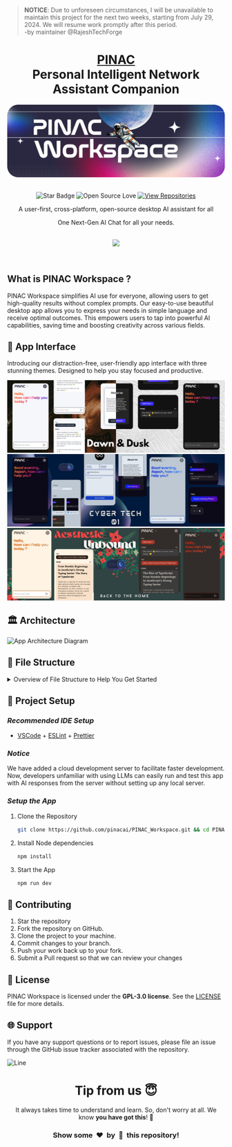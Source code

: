 > **NOTICE**: Due to unforeseen circumstances, I will be unavailable to maintain this project for the next two weeks, starting from July 29, 2024. We will resume work promptly after this period.  
> -by maintainer @RajeshTechForge

<div align="center">

<h1 style="border-bottom: none">
    <b><a href="https://github.com/pinacai">PINAC</a></b><br>
    Personal Intelligent Network Assistant Companion
</h1>

<img src="https://github.com/pinacai/PINAC_Workspace/blob/main/assets/header.png" alt="header image">

<br>
<br>

![Star Badge](https://img.shields.io/static/v1?label=%F0%9F%8C%9F&message=If%20Useful&style=style=flat&color=BC4E99)
![Open Source Love](https://badges.frapsoft.com/os/v1/open-source.svg?v=103)
[![View Repositories](https://img.shields.io/badge/View-Our_Repositories-blue?logo=GitHub)](https://github.com/pinacai?tab=repositories)

A user-first, cross-platform, open-source desktop AI assistant for all

One Next-Gen AI Chat for all your needs.
<br>
<br>

![](https://skillicons.dev/icons?i=react,typescript,vite,electron)

</div>

<br />

## What is PINAC Workspace ?

PINAC Workspace simplifies AI use for everyone, allowing users to get high-quality results without complex prompts. Our easy-to-use beautiful desktop app allows you to express your needs in simple language and receive optimal outcomes. This empowers users to tap into powerful AI capabilities, saving time and boosting creativity across various fields.

## 🎨 App Interface

Introducing our distraction-free, user-friendly app interface with three stunning themes. Designed to help you stay focused and productive.
<br />

<img src="https://github.com/pinacai/PINAC_Workspace/blob/main/assets/Dawn_%26_Dusk.jpg" alt="Dawn & Dusk Screenshot">
<img src="https://github.com/pinacai/PINAC_Workspace/blob/main/assets/Cyber_Tech_01.jpg" alt="Cyber Tech 01 Screenshot">
<img src="https://github.com/pinacai/PINAC_Workspace/blob/main/assets/Aesthetic_Unbound.jpg" alt="Aesthetic Unbound Screenshot">


## 🏛️ Architecture

<img src="https://github.com/pinacai/PINAC_Workspace/blob/main/assets/rchitecture_diagram.svg" alt="App Architecture Diagram">


## 📂 File Structure

<details>
<summary>
Overview of File Structure to Help You Get Started
</summary>

    .
    ├── backend /
    |    ├── main.ts           # medium between frontend & server
    |    └── user data /       # for storing user data
    |
    ├── electron /
    |    ├── main.ts
    |    └── preload.ts
    |
    └── frontend /
         ├── App.tsx
         ├── App.css           # All element's colors theme-wise
         ├── assets /          # Img, Icons, Fonts
         |
         ├── Components /      # common components
         |    ├── style /      # all css files component-wise
         |    ├── ui /         # for small ui elements
         |    ├── Header.tsx
         |    └── Sidebar.tsx
         |         
         └── pages /
              |
              ├── Home /
              |    ├── index.tsx       # main file
              |    ├── components /    # for elements only used here
              |    ├── context /       # if required
              |    └── style /         # all css component-wise
              |
              ├── About Us /           # same as HomePage
              ├── Settings /           # same as HomePage
              ├── Profile /            # same as HomePage
              └── Login /              # same as HomePage

</details>


## 🚀 Project Setup

### _Recommended IDE Setup_

- [VSCode](https://code.visualstudio.com/) + [ESLint](https://marketplace.visualstudio.com/items?itemName=dbaeumer.vscode-eslint) + [Prettier](https://marketplace.visualstudio.com/items?itemName=esbenp.prettier-vscode)

### _Notice_

We have added a cloud development server to facilitate faster development. Now, developers unfamiliar with using LLMs can easily run and test this app with AI responses from the server without setting up any local server.

### _Setup the App_

1. Clone the Repository

   ```bash
   git clone https://github.com/pinacai/PINAC_Workspace.git && cd PINAC_Workspace
   ```

2. Install Node dependencies

   ```bash
   npm install
   ```

3. Start the App
   ```bash
   npm run dev
   ```

## 🎉 Contributing

1. Star the repository
2. Fork the repository on GitHub.
3. Clone the project to your machine.
4. Commit changes to your branch.
5. Push your work back up to your fork.
6. Submit a Pull request so that we can review your changes

## 📄 License

PINAC Workspace is licensed under the **GPL-3.0 license**. See the <a href="https://github.com/pinacai/PINAC_Workspace/blob/main/LICENSE">LICENSE</a> file for more details.

## 🌐 Support

If you have any support questions or to report issues, please file an issue through the GitHub issue tracker associated with the repository.


![Line](https://user-images.githubusercontent.com/85225156/171937799-8fc9e255-9889-4642-9c92-6df85fb86e82.gif)

<div align="center">
  <h1>Tip from us 😇</h1>
  <p>It always takes time to understand and learn. So, don't worry at all. We know <b>you have got this</b>! 💪</p>
  <h3>Show some &nbsp;❤️&nbsp; by &nbsp;🌟&nbsp; this repository!</h3>
</div>
